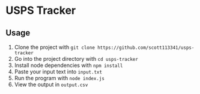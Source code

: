 # USPS Tracker

## Usage

1. Clone the project with `git clone https://github.com/scott113341/usps-tracker`
2. Go into the project directory with `cd usps-tracker`
3. Install node dependencies with `npm install`
4. Paste your input text into `input.txt`
5. Run the program with `node index.js`
6. View the output in `output.csv`
